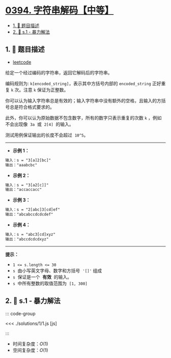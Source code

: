 # [0394. 字符串解码【中等】](https://github.com/tnotesjs/TNotes.leetcode/tree/main/notes/0394.%20%E5%AD%97%E7%AC%A6%E4%B8%B2%E8%A7%A3%E7%A0%81%E3%80%90%E4%B8%AD%E7%AD%89%E3%80%91)

<!-- region:toc -->

- [1. 📝 题目描述](#1--题目描述)
- [2. 🎯 s.1 - 暴力解法](#2--s1---暴力解法)

<!-- endregion:toc -->

## 1. 📝 题目描述

- [leetcode](https://leetcode.cn/problems/decode-string/)

给定一个经过编码的字符串，返回它解码后的字符串。

编码规则为: `k[encoded_string]`，表示其中方括号内部的 `encoded_string` 正好重复 `k` 次。注意 `k` 保证为正整数。

你可以认为输入字符串总是有效的；输入字符串中没有额外的空格，且输入的方括号总是符合格式要求的。

此外，你可以认为原始数据不包含数字，所有的数字只表示重复的次数 `k` ，例如不会出现像  `3a`  或  `2[4]`  的输入。

测试用例保证输出的长度不会超过  `10^5`。

---

- **示例 1：**

```txt
输入：s = "3[a]2[bc]"
输出："aaabcbc"
```

- **示例 2：**

```txt
输入：s = "3[a2[c]]"
输出："accaccacc"
```

- **示例 3：**

```txt
输入：s = "2[abc]3[cd]ef"
输出："abcabccdcdcdef"
```

- **示例 4：**

```txt
输入：s = "abc3[cd]xyz"
输出："abccdcdcdxyz"
```

---

**提示：**

- `1 <= s.length <= 30`
- `s`  由小写英文字母、数字和方括号  `'[]'` 组成
- `s`  保证是一个  **有效**  的输入。
- `s`  中所有整数的取值范围为  `[1, 300]`

## 2. 🎯 s.1 - 暴力解法

::: code-group

<<< ./solutions/1/1.js [js]

:::

- 时间复杂度：$O(1)$
- 空间复杂度：$O(1)$
